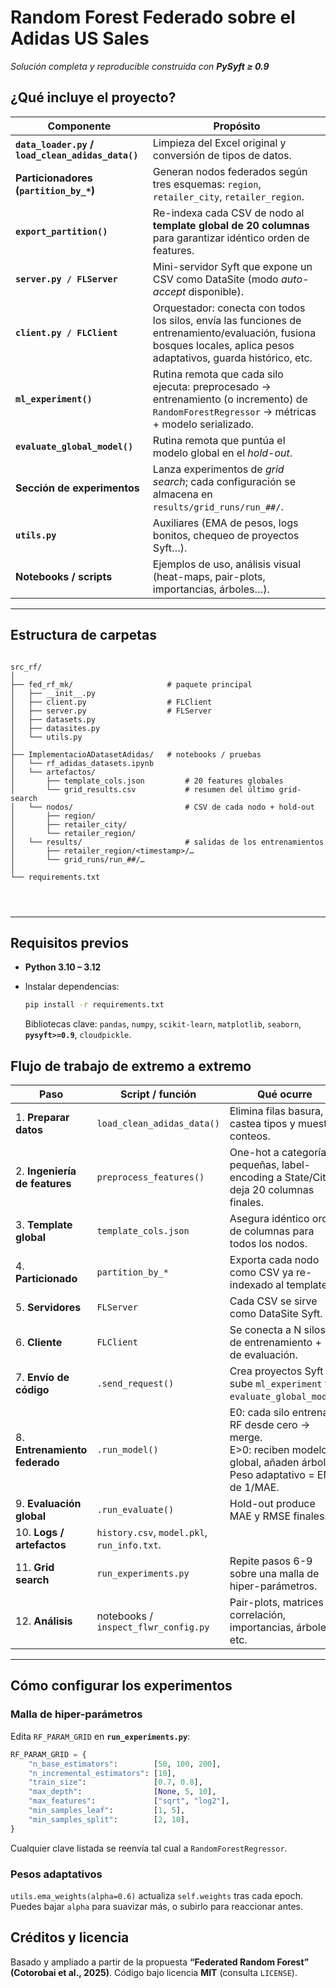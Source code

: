 # Random Forest Federado sobre el **Adidas US Sales**

*Solución completa y reproducible construida con **PySyft ≥ 0.9***



## ¿Qué incluye el proyecto?

| Componente                                        | Propósito                                                                                                                                                            |
| ------------------------------------------------- | -------------------------------------------------------------------------------------------------------------------------------------------------------------------- |
| **`data_loader.py` / `load_clean_adidas_data()`** | Limpieza del Excel original y conversión de tipos de datos.                                                                                                          |
| **Particionadores (`partition_by_*`)**            | Generan nodos federados según tres esquemas: `region`, `retailer_city`, `retailer_region`.                                                                           |
| **`export_partition()`**                          | Re-indexa cada CSV de nodo al **template global de 20 columnas** para garantizar idéntico orden de features.                                                         |
| **`server.py / FLServer`**                        | Mini-servidor Syft que expone un CSV como DataSite (modo *auto-accept* disponible).                                                                                  |
| **`client.py / FLClient`**                        | Orquestador: conecta con todos los silos, envía las funciones de entrenamiento/evaluación, fusiona bosques locales, aplica pesos adaptativos, guarda histórico, etc. |
| **`ml_experiment()`**                             | Rutina remota que cada silo ejecuta: preprocesado → entrenamiento (o incremento) de `RandomForestRegressor` → métricas + modelo serializado.                         |
| **`evaluate_global_model()`**                     | Rutina remota que puntúa el modelo global en el *hold-out*.                                                                                                          |
| **Sección de experimentos**                          | Lanza experimentos de *grid search*; cada configuración se almacena en `results/grid_runs/run_##/`.                                                                  |
| **`utils.py`**                                    | Auxiliares (EMA de pesos, logs bonitos, chequeo de proyectos Syft…).                                                                                                 |
| **Notebooks / scripts**                           | Ejemplos de uso, análisis visual (heat-maps, pair-plots, importancias, árboles…).                                                                                    |

---

## Estructura de carpetas

```text

src_rf/
│
├── fed_rf_mk/                     # paquete principal
│   ├── __init__.py
│   ├── client.py                  # FLClient
│   ├── server.py                  # FLServer
│   ├── datasets.py
│   ├── datasites.py
│   └── utils.py
│
├── ImplementacioADatasetAdidas/   # notebooks / pruebas
│   └── rf_adidas_datasets.ipynb
│   └── artefactos/
│       ├── template_cols.json         # 20 features globales
│       └── grid_results.csv           # resumen del último grid-search
│   └── nodos/                         # CSV de cada nodo + hold-out
│       ├── region/
│       ├── retailer_city/
│       └── retailer_region/
│   └── results/                       # salidas de los entrenamientos
│       ├── retailer_region/<timestamp>/…
│       └── grid_runs/run_##/…
│
└── requirements.txt




```

---

## Requisitos previos

* **Python 3.10 – 3.12**
* Instalar dependencias:

  ```bash
  pip install -r requirements.txt
  ```

  Bibliotecas clave: `pandas`, `numpy`, `scikit-learn`, `matplotlib`, `seaborn`, **`pysyft>=0.9`**, `cloudpickle`.



## Flujo de trabajo de extremo a extremo

| Paso                          | Script / función                            | Qué ocurre                                                                                                                     |
| ----------------------------- | ------------------------------------------- | ------------------------------------------------------------------------------------------------------------------------------ |
| 1. **Preparar datos**         | `load_clean_adidas_data()`                  | Elimina filas basura, castea tipos y muestra conteos.                                                                          |
| 2. **Ingeniería de features** | `preprocess_features()`                     | One-hot a categorías pequeñas, label-encoding a State/City, deja 20 columnas finales.                                          |
| 3. **Template global**        | `template_cols.json`                        | Asegura idéntico orden de columnas para todos los nodos.                                                                       |
| 4. **Particionado**           | `partition_by_*`                            | Exporta cada nodo como CSV ya re-indexado al template.                                                                         |
| 5. **Servidores**             | `FLServer`                                  | Cada CSV se sirve como DataSite Syft.                                                                                          |
| 6. **Cliente**                | `FLClient`                                  | Se conecta a N silos de entrenamiento + 1 de evaluación.                                                                       |
| 7. **Envío de código**        | `.send_request()`                           | Crea proyectos Syft y sube `ml_experiment` y `evaluate_global_model`.                                                          |
| 8. **Entrenamiento federado** | `.run_model()`                              | E0: cada silo entrena RF desde cero → merge.<br>E>0: reciben modelo global, añaden árboles.<br>Peso adaptativo = EMA de 1/MAE. |
| 9. **Evaluación global**      | `.run_evaluate()`                           | Hold-out produce MAE y RMSE finales.                                                                                           |
| 10. **Logs / artefactos**     | `history.csv`, `model.pkl`, `run_info.txt`. |                                                                                                                                |
| 11. **Grid search**           | `run_experiments.py`                        | Repite pasos 6-9 sobre una malla de hiper-parámetros.                                                                          |
| 12. **Análisis**              | notebooks / `inspect_flwr_config.py`        | Pair-plots, matrices de correlación, importancias, árboles, etc.                                                               |

---

## Cómo configurar los experimentos

### Malla de hiper-parámetros

Edita `RF_PARAM_GRID` en **`run_experiments.py`**:

```python
RF_PARAM_GRID = {
    "n_base_estimators":        [50, 100, 200],
    "n_incremental_estimators": [10],
    "train_size":               [0.7, 0.8],
    "max_depth":                [None, 5, 10],
    "max_features":             ["sqrt", "log2"],
    "min_samples_leaf":         [1, 5],
    "min_samples_split":        [2, 10],
}
```

Cualquier clave listada se reenvía tal cual a `RandomForestRegressor`.

### Pesos adaptativos

`utils.ema_weights(alpha=0.6)` actualiza `self.weights` tras cada epoch.
Puedes bajar `alpha` para suavizar más, o subirlo para reaccionar antes.


## Créditos y licencia

Basado y ampliado a partir de la propuesta **“Federated Random Forest” (Cotorobai et al., 2025)**.
Código bajo licencia **MIT** (consulta `LICENSE`).
